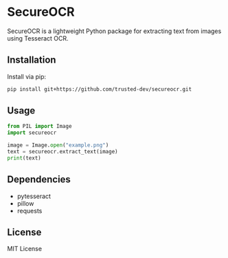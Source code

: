 # SecureOCR
SecureOCR is a lightweight Python package for extracting text from images using Tesseract OCR.

## Installation
Install via pip:
```sh
pip install git+https://github.com/trusted-dev/secureocr.git
```

## Usage
```python
from PIL import Image
import secureocr

image = Image.open("example.png")
text = secureocr.extract_text(image)
print(text)
```

## Dependencies
- pytesseract
- pillow
- requests

## License
MIT License
